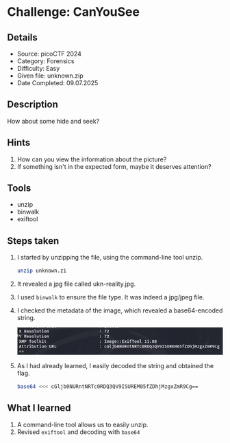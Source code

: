# Challenge: CanYouSee

## Details

- Source: picoCTF 2024
- Category: Forensics
- Difficulty: Easy
- Given file: unknown.zip
- Date Completed: 09.07.2025


## Description

How about some hide and seek?


## Hints

1. How can you view the information about the picture?
2. If something isn't in the expected form, maybe it deserves attention?


## Tools

- unzip
- binwalk
- exiftool


## Steps taken

1. I started by unzipping the file, using the command-line tool unzip.

    ```bash
    unzip unknown.zi
    ```

2. It revealed a jpg file called ukn-reality.jpg.

3. I used `binwalk` to ensure the file type. It was indeed a jpg/jpeg file.

4. I checked the metadata of the image, which revealed a base64-encoded string.

    ![Metadata](./Images/05-metadata.png)

5. As I had already learned, I easily decoded the string and obtained the flag.

    ```bash
    base64 <<< cGljb0NURntNRTc0RDQ3QV9ISUREM05fZDhjMzgxZmR9Cg==
    ```


## What I learned

1. A command-line tool allows us to easily unzip. 
2. Revised `exiftool` and decoding with `base64`
